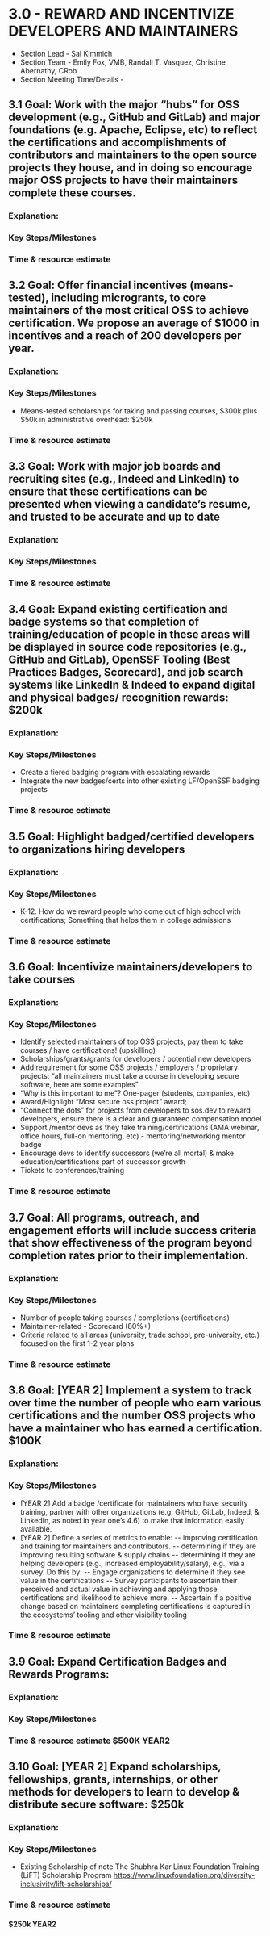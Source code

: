 # 3.0 - REWARD AND INCENTIVIZE DEVELOPERS AND MAINTAINERS 

- Section Lead - Sal Kimmich
- Section Team - Emily Fox, VMB, Randall T. Vasquez, Christine Abernathy, CRob
- Section Meeting Time/Details - 

## 3.1 Goal:   Work with the major “hubs” for OSS development (e.g., GitHub and GitLab) and major foundations (e.g. Apache, Eclipse, etc)  to reflect the certifications and accomplishments of contributors and maintainers to the open source projects they house, and in doing so encourage major OSS projects to have their maintainers complete these courses.
### Explanation:  
### Key Steps/Milestones 
### Time & resource estimate 

## 3.2 Goal:   Offer financial incentives (means-tested), including microgrants, to core maintainers of the most critical OSS to achieve certification. We propose an average of $1000 in incentives and a reach of 200 developers per year.
### Explanation:  
### Key Steps/Milestones 
- Means-tested scholarships for taking and passing courses, $300k plus $50k in administrative overhead: $250k

### Time & resource estimate 

## 3.3 Goal:   Work with major job boards and recruiting sites (e.g., Indeed and LinkedIn) to ensure that these certifications can be presented when viewing a candidate’s resume, and trusted to be accurate and up to date
### Explanation:  
### Key Steps/Milestones 
### Time & resource estimate 

## 3.4 Goal:  Expand existing certification and badge systems so that completion of training/education of people in these areas will be displayed in source code repositories (e.g., GitHub and GitLab), OpenSSF Tooling (Best Practices Badges, Scorecard), and job search systems like LinkedIn & Indeed to expand digital and physical badges/ recognition rewards: $200k
### Explanation:  
### Key Steps/Milestones 
- Create a tiered badging program with escalating rewards
- Integrate the new badges/certs into other existing LF/OpenSSF badging projects

### Time & resource estimate 

## 3.5 Goal:  Highlight badged/certified developers to organizations hiring developers
### Explanation:  
### Key Steps/Milestones 
-  K-12. How do we reward people who come out of high school with certifications; Something that helps them in college admissions

### Time & resource estimate 

## 3.6 Goal:  Incentivize maintainers/developers to take courses
### Explanation:  
### Key Steps/Milestones 
- Identify selected maintainers of top OSS projects, pay them to take courses / have certifications! (upskilling)
- Scholarships/grants/grants for developers / potential new developers
- Add requirement for some OSS projects / employers / proprietary projects: “all maintainers must take a course in developing secure software, here are some examples”
- “Why is this important to me”? One-pager (students, companies, etc)
- Award/Highlight “Most secure oss project” award;
- “Connect the dots” for projects from developers to sos.dev to reward developers, ensure there is a clear and guaranteed compensation model
- Support /mentor devs as they take training/certifications (AMA webinar, office hours, full-on mentoring, etc) - mentoring/networking mentor badge
- Encourage devs to identify successors (we’re all mortal) & make education/certifications part of successor growth
- Tickets to conferences/training

### Time & resource estimate 

## 3.7 Goal:  All programs, outreach, and engagement efforts will include success criteria that show effectiveness of the program beyond completion rates prior to their implementation.
### Explanation:  
### Key Steps/Milestones 
- Number of people taking courses /  completions (certifications)
- Maintainer-related - Scorecard (80%+)
- Criteria related to all areas (university, trade school, pre-university, etc.) focused on the first 1-2 year plans

### Time & resource estimate 

## 3.8 Goal:  [YEAR 2] Implement a system to track over time the number of people who earn various certifications and the number OSS projects who have a maintainer who has earned a certification. $100K
### Explanation:  
### Key Steps/Milestones 
- [YEAR 2] Add a badge /certificate for maintainers who have security training, partner with other organizations (e.g. GitHub, GitLab, Indeed, & LinkedIn, as noted in year one’s 4.6) to make that information easily available.
- [YEAR 2] Define a series of metrics to enable:
-- improving certification and training for maintainers and contributors.
-- determining if they are improving resulting software & supply chains
-- determining if they are helping developers (e.g., increased employability/salary), e.g., via a survey.
Do this by:
-- Engage organizations to determine if they see value in the certifications
-- Survey participants to ascertain their perceived and actual value in achieving and applying those certifications and likelihood to achieve more.
-- Ascertain if a positive change based on maintainers completing certifications is captured in the ecosystems’ tooling and other visibility tooling


### Time & resource estimate 

## 3.9 Goal:  Expand Certification Badges and Rewards Programs:
### Explanation:  
### Key Steps/Milestones 
### Time & resource estimate $500K YEAR2

## 3.10 Goal: [YEAR 2] Expand scholarships, fellowships, grants, internships, or other methods for developers to learn to develop & distribute secure software: $250k
### Explanation:  
### Key Steps/Milestones 
- Existing Scholarship of note The Shubhra Kar Linux Foundation Training (LiFT) Scholarship Program https://www.linuxfoundation.org/diversity-inclusivity/lift-scholarships/

### Time & resource estimate 
#### $250k  YEAR2

